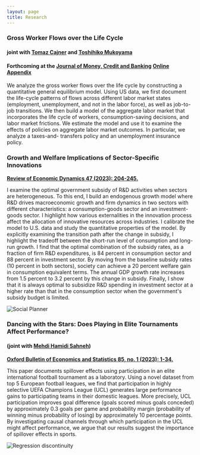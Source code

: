 ```yaml
---
layout: page
title: Research
---
```

### Gross Worker Flows over the Life Cycle ###

#### joint with [Tomaz Cajner](https://www.federalreserve.gov/econresdata/tomaz-cajner.htm) and [Toshihiko Mukoyama](https://sites.google.com/view/toshimukoyama/home) ####

#### Forthcoming at the [Journal of Money, Credit and Banking](https://onlinelibrary.wiley.com/doi/10.1111/jmcb.13114) [Online Appendix](https://gunerilhan.github.io/img/OnlineAppendix_CGM.pdf)

We analyze the gross worker flows over the life cycle by constructing a quantitative general equilibrium model. Using US data, we first document the life-cycle patterns of flows across different labor market states (employment, unemployment, and not in the labor force), as well as job-to-job transitions. We then build a model of the aggregate labor market that incorporates the life cycle of workers, consumption-saving decisions, and labor market frictions. We estimate the model and use it to examine the effects of policies on aggregate labor market outcomes. In particular, we analyze a taxes-and- transfers policy and an unemployment insurance policy.





### Growth and Welfare Implications of Sector-Specific Innovations ###

**[Review of Economic Dynamics 47 (2023): 204-245.](https://www.sciencedirect.com/science/article/pii/S1094202522000059)**


I examine the optimal government subsidy of R&D activities when sectors are heterogeneous. To this end, I build an endogenous growth model where R&D drives macroeconomic growth and firm dynamics in two sectors with different characteristics: a consumption-goods sector and an investment-goods sector. I highlight how various externalities in the innovation process affect the allocation of innovative resources across industries. I calibrate the model to U.S. data and study the quantitative properties of the model. By explicitly examining the transition path after the change in subsidy, I highlight the tradeoff between the short-run level of consumption and long-run growth. I find that the optimal combination of the subsidy rates, as a fraction of firm R&D expenditures, is 84 percent in consumption sector and 88 percent in investment sector. By moving from the baseline subsidy rates (10 percent in both sectors), society can achieve a 20 percent welfare gain in consumption equivalent terms. The annual GDP growth rate increases from 1.5 percent to 3.2 percent by this change in subsidy. Finally, I show that it is always optimal to subsidize R&D spending in investment sector at a higher rate than that in the consumption sector when the government's subsidy budget is limited.

![Social Planner](https://gunerilhan.github.io/img/figure2.png)



### Dancing with the Stars: Does Playing in Elite Tournaments Affect Performance?

#### (joint with [Mehdi Hamidi Sahneh](https://www.kent.ac.uk/economics/staff/profiles/mehdi-hamidi-sahneh.html))

**[Oxford Bulletin of Economics and Statistics 85, no. 1 (2023): 1-34.](https://gunerilhan.github.io/img/spillovers.pdf)**

This paper documents spillover effects using participation in an elite international football tournament as a laboratory.  Using a novel dataset from top 5 European football leagues, we find that participation in highly selective UEFA Champions League (UCL) generates large performance gains to participating teams in their domestic leagues. More precisely, UCL participation improves goal difference (goals scored minus goals conceded) by approximately 0.3 goals per game and probability margin (probability of winning minus probability of losing) by approximately 10 percentage points. By investigating causal channels through which participation in the UCL might affect performance, we argue that our results suggest the importance of spillover effects in sports.

![Regression discontinuity](https://gunerilhan.github.io/img/PosUCLPM2.jpg)
